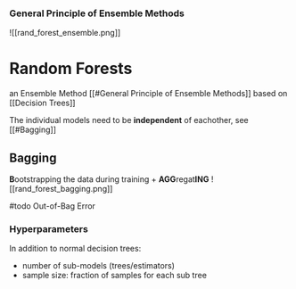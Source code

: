 ### General Principle of Ensemble Methods

![[rand_forest_ensemble.png]]


# Random Forests

an Ensemble Method [[#General Principle of Ensemble Methods]] based on [[Decision Trees]]

The individual models need to be **independent** of eachother, see [[#Bagging]]

## Bagging

**B**ootstrapping the data during training
\+ **AGG**regat**ING**
![[rand_forest_bagging.png]]


#todo Out-of-Bag Error


### Hyperparameters

In addition to normal decision trees:
- number of sub-models (trees/estimators)
- sample size: fraction of samples for each sub tree